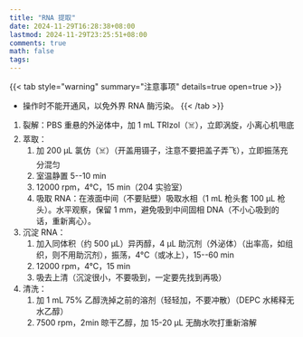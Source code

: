 ```yaml
---
title: "RNA 提取"
date: 2024-11-29T16:28:38+08:00
lastmod: 2024-11-29T23:25:51+08:00
comments: true
math: false
tags:
---
```


<!--more-->

{{< tab style="warning" summary="注意事项" details=true open=true >}}
- 操作时不能开通风，以免外界 RNA 酶污染。
{{< /tab >}}

1. 裂解：PBS 重悬的外泌体中，加 1 mL TRIzol（☠️），立即涡旋，小离心机甩底
2. 萃取：
    1. 加 200 μL 氯仿（☠️）（开盖用镊子，注意不要把盖子弄飞），立即振荡充分混匀
    2. 室温静置 5--10 min
    3. 12000 rpm，4°C，15 min（204 实验室）
    4. 吸取 RNA：在液面中间（不要贴壁）吸取水相（1 mL 枪头套 100 μL 枪头）。水平观察，保留 1 mm，避免吸到中间固相 DNA（不小心吸到的话，重新离心）。
3. 沉淀 RNA：
    1. 加入同体积（约 500 μL）异丙醇，4 μL 助沉剂（外泌体）（出率高，如组织，则不用助沉剂），振荡，4°C（或冰上），15--60 min
    2. 12000 rpm，4°C，15 min
    3. 吸去上清（沉淀很小，不要吸到，一定要先找到再吸）
4. 清洗：
    1. 加 1 mL 75% 乙醇洗掉之前的溶剂（轻轻加，不要冲散）（DEPC 水稀释无水乙醇）
    2. 7500 rpm，2min 晾干乙醇，加 15-20 μL 无酶水吹打重新溶解
